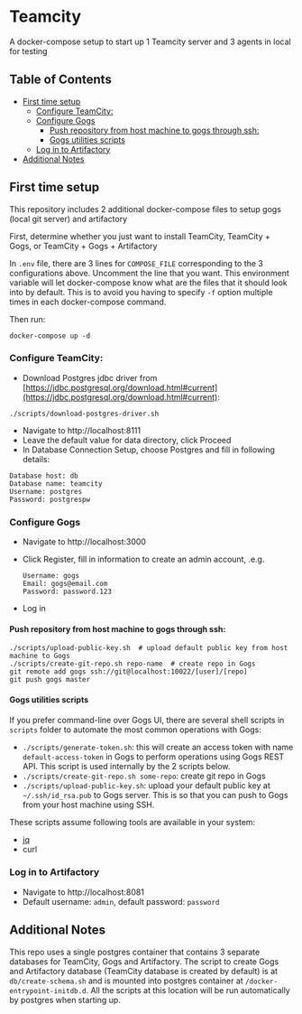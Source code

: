 # Teamcity

A docker-compose setup to start up 1 Teamcity server and 3 agents in local for testing

## Table of Contents

* [First time setup](#first-time-setup)
    * [Configure TeamCity:](#configure-teamcity)
    * [Configure Gogs](#configure-gogs)
        * [Push repository from host machine to gogs through ssh:](#push-repository-from-host-machine-to-gogs-through-ssh)
        * [Gogs utilities scripts](#gogs-utilities-scripts)
    * [Log in to Artifactory](#log-in-to-artifactory)
* [Additional Notes](#additional-notes)


## First time setup

This repository includes 2 additional docker-compose files to setup gogs (local git server) and artifactory

First, determine whether you just want to install TeamCity, TeamCity + Gogs, or TeamCity + Gogs + Artifactory

In `.env` file, there are 3 lines for `COMPOSE_FILE` corresponding to the 3 configurations above. Uncomment the line that you want. This environment variable will let docker-compose know what are the files that it should look into by default. This is to avoid you having to specify `-f` option multiple times in each docker-compose command.

Then run:

```
docker-compose up -d
```

### Configure TeamCity:

- Download Postgres jdbc driver from [https://jdbc.postgresql.org/download.html#current](https://jdbc.postgresql.org/download.html#current):

```
./scripts/download-postgres-driver.sh
```

- Navigate to http://localhost:8111
- Leave the default value for data directory, click Proceed
- In Database Connection Setup, choose Postgres and fill in following details:

```
Database host: db
Database name: teamcity
Username: postgres
Password: postgrespw
```

### Configure Gogs

- Navigate to http://localhost:3000
- Click Register, fill in information to create an admin account, .e.g.

    ```
    Username: gogs
    Email: gogs@email.com
    Password: password.123
    ```

- Log in

#### Push repository from host machine to gogs through ssh:

```
./scripts/upload-public-key.sh  # upload default public key from host machine to Gogs
./scripts/create-git-repo.sh repo-name  # create repo in Gogs
git remote add gogs ssh://git@localhost:10022/[user]/[repo]
git push gogs master
```

#### Gogs utilities scripts

If you prefer command-line over Gogs UI, there are several shell scripts in `scripts` folder to automate the most common operations with Gogs:

- `./scripts/generate-token.sh`: this will create an access token with name `default-access-token` in Gogs to perform operations using Gogs REST API. This script is used internally by the 2 scripts below.
- `./scripts/create-git-repo.sh some-repo`: create git repo in Gogs
- `./scripts/upload-public-key.sh`: upload your default public key at `~/.ssh/id_rsa.pub` to Gogs server. This is so that you can push to Gogs from your host machine using SSH.

These scripts assume following tools are available in your system:

- [jq](https://stedolan.github.io/jq/)
- curl

### Log in to Artifactory

- Navigate to http://localhost:8081
- Default username: `admin`, default password: `password`

## Additional Notes

This repo uses a single postgres container that contains 3 separate databases for TeamCity, Gogs and Artifactory. The script to create Gogs and Artifactory database (TeamCity database is created by default) is at `db/create-schema.sh` and is mounted into postgres container at `/docker-entrypoint-initdb.d`. All the scripts at this location will be run automatically by postgres when starting up.
